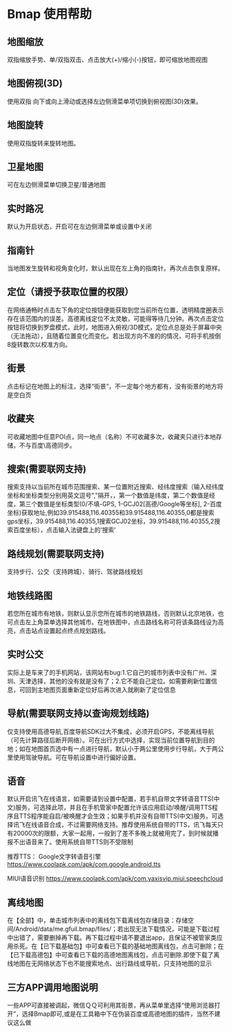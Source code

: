 # Bmap 使用帮助

## 地图缩放

双指缩放手势、单/双指双击、点击放大(+)/缩小(-)按钮，即可缩放地图视图


## 地图俯视(3D)

使用双指 向下或向上滑动或选择左边侧滑菜单项切换到俯视图(3D)效果。


## 地图旋转

使用双指旋转来旋转地图。


## 卫星地图

可在左边侧滑菜单切换卫星/普通地图


## 实时路况

默认为开启状态，开启可在左边侧滑菜单或设置中关闭


## 指南针

当地图发生旋转和视角变化时，默认出现在左上角的指南针。再次点击恢复原样。


## 定位（请授予获取位置的权限）

在网络通畅时点击左下角的定位按钮便能获取到您当前所在位置，透明精度圈表示存在该范围内的误差。高德离线定位不太灵敏，可能得等待几分钟。再次点击定位按钮将切换到罗盘模式，此时，地图进入俯视/3D模式，定位点总是处于屏幕中央（无法拖动），且随着位置变化而变化。若出现方向不准的的情况，可将手机按倒8旋转数次以校准方向。


## 街景

点击标记在地图上的标注，选择“街景”，不一定每个地方都有，没有街景的地方将是空白页


## 收藏夹

可收藏地图中任意POI点，同一地点（名称）不可收藏多次，收藏夹只进行本地存储，不与百度\高德同步。


## 搜索(需要联网支持)

搜索支持以当前所在城市范围搜索、某一位置附近搜索、经纬度搜索（输入经纬度坐标和坐标类型分别用英文逗号","隔开，，第一个数值是纬度，第二个数值是经度，第三个数值是坐标类型(0/不填-GPS, 1-GCJ02[高德/Google等坐标], 2-百度坐标)获取地址,例如39.915488,116.40355和39.915488,116.40355,0都是搜索gps坐标，39.915488,116.40355,1搜索GCJ02坐标，39.915488,116.40355,2搜索百度坐标），点击输入法键盘上的‘搜索’


## 路线规划(需要联网支持)

支持步行、公交（支持跨城）、骑行、驾驶路线规划


## 地铁线路图

若您所在城市有地铁，则默认显示您所在城市的地铁路线，否则默认北京地铁，也可点击左上角菜单选择其他城市。在地铁图中，点击路线名称可将该条路线设为高亮，点击站点设置起点终点规划路线。


## 实时公交

实际上是车来了的手机网站，该网站有bug:1.它自己的城市列表中没有广州、深圳、天津选择，其他的没有就是没有了；2.它不能自己定位。如需要刷新位置信息，可回到主地图页面重新定位好后再次进入就刷新了定位信息


## 导航(需要联网支持以查询规划线路)

仅支持使用高德导航,百度导航SDK过大不集成，必须开启GPS，不能离线导航（可先计算路径后断开网络）。可在出行方式中选择，实现当前位置导航到目的地；如在地图首页选中有一点进行导航，默认小于两公里使用步行导航，大于两公里使用驾驶导航。可在导航设置中进行偏好设置。


## 语音

默认开启讯飞在线语言，如需要请到设置中配置，若手机自带文字转语音TTS(中文)服务，可选择此项，并且在手机管家中配置允许该应用启动/唤醒/调用TTS程序且TTS程序能自启/被唤醒才会生效；如果手机并没有自带TTS(中文)服务，可选择讯飞在线语音合成，不过需要网络支持。推荐使用系统自带的TTS，讯飞每天只有20000次的限额，大家一起用，一般到了差不多晚上就被用完了，到时候就播报不出语音来了。使用系统自带TTS则不受限制

推荐TTS：
Google文字转语音引擎 https://www.coolapk.com/apk/com.google.android.tts

MIUI语音识别 https://www.coolapk.com/apk/com.yaxisvip.miui.speechcloud


## 离线地图

在【全部】中，单击城市列表中的离线包下载离线包存储目录：存储空间/Android/data/me.gfuil.bmap/files/；若出现无法下载情况，可能是下载过程中出错了，需要删掉再下载。再下载过程中请不要退出app，且保证不被管家类应用杀死。在【已下载基础包】中可查看已下载的基础地图离线包，点击可删除；在【已下载高德包】中可查看已下载的高德地图离线包，点击可删除.即使下载了离线地图在无网络状态下也不能搜索地点、出行路线或导航，只支持地图的显示


## 三方APP调用地图说明

一些APP可直接被调起，微信ＱＱ可利用其街景，再从菜单里选择“使用浏览器打开”，选择Bmap即可,或是在工具箱中下在伪装百度或高德地图的插件，当然不建议这么做
